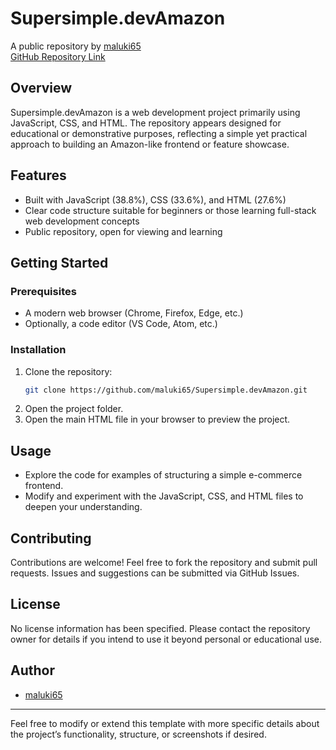 # Supersimple.devAmazon

A public repository by [maluki65](https://github.com/maluki65)  
[GitHub Repository Link](https://github.com/maluki65/Supersimple.devAmazon)

## Overview

Supersimple.devAmazon is a web development project primarily using JavaScript, CSS, and HTML. The repository appears designed for educational or demonstrative purposes, reflecting a simple yet practical approach to building an Amazon-like frontend or feature showcase.

## Features

- Built with JavaScript (38.8%), CSS (33.6%), and HTML (27.6%)
- Clear code structure suitable for beginners or those learning full-stack web development concepts
- Public repository, open for viewing and learning

## Getting Started

### Prerequisites

- A modern web browser (Chrome, Firefox, Edge, etc.)
- Optionally, a code editor (VS Code, Atom, etc.)

### Installation

1. Clone the repository:
   ```bash
   git clone https://github.com/maluki65/Supersimple.devAmazon.git
   ```
2. Open the project folder.
3. Open the main HTML file in your browser to preview the project.

## Usage

- Explore the code for examples of structuring a simple e-commerce frontend.
- Modify and experiment with the JavaScript, CSS, and HTML files to deepen your understanding.

## Contributing

Contributions are welcome! Feel free to fork the repository and submit pull requests. Issues and suggestions can be submitted via GitHub Issues.

## License

No license information has been specified. Please contact the repository owner for details if you intend to use it beyond personal or educational use.

## Author

- [maluki65](https://github.com/maluki65)

---

Feel free to modify or extend this template with more specific details about the project’s functionality, structure, or screenshots if desired.
